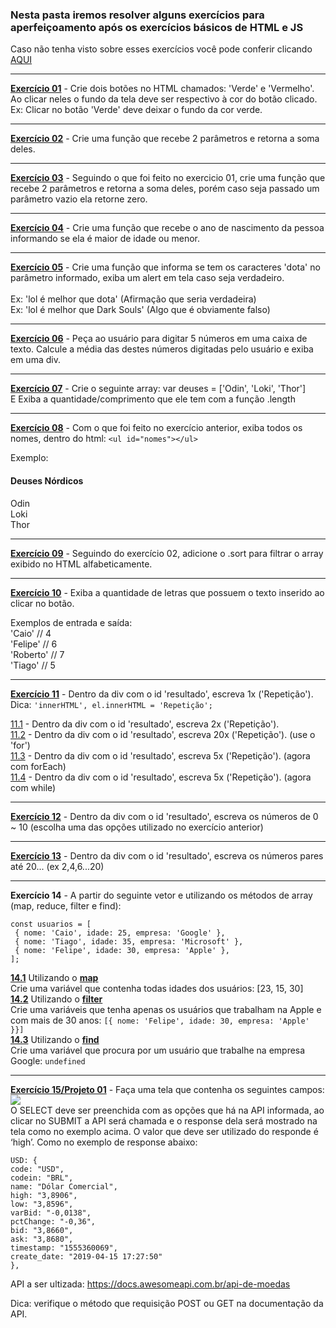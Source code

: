 ### Nesta pasta iremos resolver alguns exercícios para aperfeiçoamento após os exercícios básicos de HTML e JS
Caso não tenha visto sobre esses exercícios você pode conferir clicando [AQUI](https://github.com/Cartulo/Exercicios/blob/main/HTML%2C%20CSS%20e%20JS/README.md)

---

**[Exercício 01](https://github.com/Cartulo/Exercicios/blob/main/Aperfeiçoamento/exercicio1.html)** - Crie dois botões no HTML chamados: 'Verde' e 'Vermelho'. \
Ao clicar neles o fundo da tela deve ser respectivo à cor do botão clicado. \
Ex: Clicar no botão 'Verde' deve deixar o fundo da cor verde.

---

**[Exercício 02](https://github.com/Cartulo/Exercicios/blob/main/Aperfeiçoamento/exercicio2.html)** - Crie uma função que recebe 2 parâmetros e retorna a soma deles.

---

**[Exercício 03](https://github.com/Cartulo/Exercicios/blob/main/Aperfeiçoamento/exercicio3.html)** -  Seguindo o que foi feito no exercicio 01, crie uma função que recebe 2 parâmetros e retorna a soma deles, porém caso seja passado um parâmetro vazio ela retorne zero.

---

**[Exercício 04](https://github.com/Cartulo/Exercicios/blob/main/Aperfeiçoamento/exercicio4.html)** - Crie uma função que recebe o ano de nascimento da pessoa informando se ela é maior de idade ou menor.

---

**[Exercício 05](https://github.com/Cartulo/Exercicios/blob/main/Aperfeiçoamento/exercicio5.html)** - Crie uma função que informa se tem os caracteres 'dota' no parâmetro informado, exiba um alert em tela caso seja verdadeiro. \
\
Ex: 'lol é melhor que dota' (Afirmação que seria verdadeira) \
Ex: 'lol é melhor que Dark Souls' (Algo que é obviamente falso)

---

**[Exercício 06](https://github.com/Cartulo/Exercicios/blob/main/Aperfeiçoamento/exercicio6.html)** - Peça ao usuário para digitar 5 números em uma caixa de texto. Calcule a média das destes números digitadas pelo usuário e exiba em uma div.

---

**[Exercício 07](https://github.com/Cartulo/Exercicios/blob/main/Aperfeiçoamento/exercicio7.html)** - Crie o seguinte array: var deuses = ['Odin', 'Loki', 'Thor'] \
E Exiba a quantidade/comprimento que ele tem com a função .length

---

**[Exercício 08](https://github.com/Cartulo/Exercicios/blob/main/Aperfeiçoamento/exercicio8.html)** - Com o que foi feito no exercício anterior, exiba todos os nomes, dentro do html: ``<ul id="nomes"></ul>`` 

Exemplo:
#### **Deuses Nórdicos** 
Odin \
Loki \
Thor

---

**[Exercício 09](https://github.com/Cartulo/Exercicios/blob/main/Aperfeiçoamento/exercicio9.html)** -  Seguindo do exercício 02, adicione o .sort para filtrar o array exibido no HTML alfabeticamente.

---

**[Exercício 10](https://github.com/Cartulo/Exercicios/blob/main/Aperfeiçoamento/exercicio10.html)** - Exiba a quantidade de letras que possuem o texto inserido ao clicar no botão.

Exemplos de entrada e saída: \
'Caio' // 4 \
'Felipe' // 6 \
'Roberto' // 7 \
'Tiago' // 5

---

**[Exercício 11](https://github.com/Cartulo/Exercicios/blob/main/Aperfeiçoamento/exercicio11.html)** - Dentro da div com o id 'resultado', escreva 1x ('Repetição'). \
Dica: ``'innerHTML', el.innerHTML = 'Repetição';`` 

[11.1](https://github.com/Cartulo/Exercicios/blob/main/Aperfeiçoamento/exercicio11.1.html) - Dentro da div com o id 'resultado', escreva 2x ('Repetição'). \
[11.2](https://github.com/Cartulo/Exercicios/blob/main/Aperfeiçoamento/exercicio11.2.html) - Dentro da div com o id 'resultado', escreva 20x ('Repetição'). (use o 'for') \
[11.3](https://github.com/Cartulo/Exercicios/blob/main/Aperfeiçoamento/exercicio11.3.html) - Dentro da div com o id 'resultado', escreva 5x ('Repetição'). (agora com forEach) \
[11.4](https://github.com/Cartulo/Exercicios/blob/main/Aperfeiçoamento/exercicio11.4.html) - Dentro da div com o id 'resultado', escreva 5x ('Repetição'). (agora com while)

---

**[Exercício 12](https://github.com/Cartulo/Exercicios/blob/main/Aperfeiçoamento/exercicio12.html)** - Dentro da div com o id 'resultado', escreva os números de 0 ~ 10 (escolha uma das opções utilizado no exercício anterior)

---

**[Exercício 13](https://github.com/Cartulo/Exercicios/blob/main/Aperfeiçoamento/exercicio13.html)** - Dentro da div com o id 'resultado', escreva os números pares até 20... (ex 2,4,6...20)

---
**Exercício 14** - A partir do seguinte vetor e utilizando os métodos de array (map, reduce, filter e find):
```
const usuarios = [
 { nome: 'Caio', idade: 25, empresa: 'Google' },
 { nome: 'Tiago', idade: 35, empresa: 'Microsoft' },
 { nome: 'Felipe', idade: 30, empresa: 'Apple' },
];
```
**[14.1](https://github.com/Cartulo/Exercicios/blob/main/Aperfeiçoamento/exercicio14.1.html)** Utilizando o **[map](https://www.w3schools.com/jsref/jsref_map.asp)** \
Crie uma variável que contenha todas idades dos usuários: [23, 15, 30] \
**[14.2](https://github.com/Cartulo/Exercicios/blob/main/Aperfeiçoamento/exercicio14.2.html)** Utilizando o **[filter](https://www.w3schools.com/jsref/jsref_filter.asp)** \
Crie uma variáveis que tenha apenas os usuários que trabalham na Apple e com mais de 30 anos:
``[{ nome: 'Felipe', idade: 30, empresa: 'Apple' }}]`` \
**[14.3](https://github.com/Cartulo/Exercicios/blob/main/Aperfeiçoamento/exercicio14.3.html)** Utilizando o **[find](https://www.w3schools.com/JSREF/jsref_find.asp)** \
Crie uma variável que procura por um usuário que trabalhe na empresa Google: ``undefined``

---
**[Exercício 15/Projeto 01](https://github.com/Cartulo/Exercicios/blob/main/Aperfeiçoamento/exercicio15.html)** - 
Faça uma tela que contenha os seguintes campos:
![](https://github.com/Cartulo/Exercicios/blob/main/img/projeto1.png) \
O SELECT deve ser preenchida com as opções que há na API informada, ao clicar no SUBMIT a API será chamada e o response dela será mostrado na tela como no exemplo acima. O valor que deve ser utilizado do responde é ‘high’. Como no exemplo de response abaixo:
```
USD: {
code: "USD",
codein: "BRL",
name: "Dólar Comercial",
high: "3,8906",
low: "3,8596",
varBid: "-0,0138",
pctChange: "-0,36",
bid: "3,8660",
ask: "3,8680",
timestamp: "1555360069",
create_date: "2019-04-15 17:27:50"
},
```
API a ser ultizada: https://docs.awesomeapi.com.br/api-de-moedas

Dica: verifique o método que requisição POST ou GET na documentação da API.

